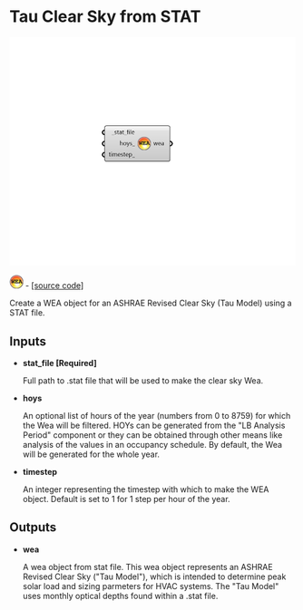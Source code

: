 # Tau Clear Sky from STAT

![](../../.gitbook/assets/Tau_Clear_Sky_from_STAT.png)

![](../../.gitbook/assets/Tau_Clear_Sky_from_STAT%20%281%29.png) - [\[source code\]](https://github.com/ladybug-tools/honeybee-grasshopper-radiance/blob/master/honeybee_grasshopper_radiance/src//HB%20Tau%20Clear%20Sky%20from%20STAT.py)

Create a WEA object for an ASHRAE Revised Clear Sky \(Tau Model\) using a STAT file.

## Inputs

* **stat\_file \[Required\]**

  Full path to .stat file that will be used to make the clear sky Wea. 

* **hoys**

  An optional list of hours of the year \(numbers from 0 to 8759\) for which the Wea will be filtered. HOYs can be generated from the "LB Analysis Period" component or they can be obtained through other means like analysis of the values in an occupancy schedule. By default, the Wea will be generated for the whole year. 

* **timestep**

  An integer representing the timestep with which to make the  WEA object.  Default is set to 1 for 1 step per hour of the year. 

## Outputs

* **wea**

  A wea object from stat file. This wea object represents an ASHRAE Revised  Clear Sky \("Tau Model"\), which is intended to determine peak solar load and sizing parmeters for HVAC systems. The "Tau Model" uses monthly optical depths found within a .stat file. 


